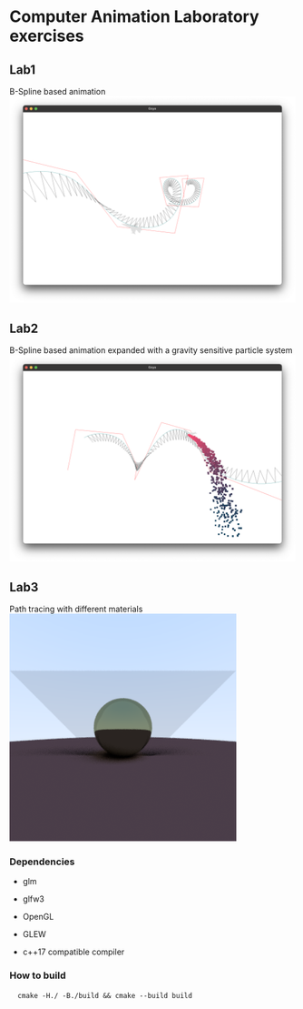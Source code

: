 # Computer Animation Laboratory exercises

## Lab1
B-Spline based animation
![lab1](./misc/lab1.png)

## Lab2
B-Spline based animation expanded with a gravity sensitive particle system
![lab2](./misc/lab2.png)

## Lab3
Path tracing with different materials
![lab3](./misc/lab3.png)

### Dependencies
  * glm
  * glfw3 
  * OpenGL
  * GLEW

  * c++17 compatible compiler

### How to build
```shell
  cmake -H./ -B./build && cmake --build build
```
